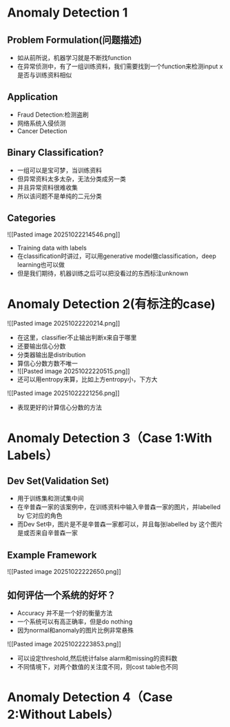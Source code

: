 # Anomaly Detection 1
## Problem Formulation(问题描述)

- 如从前所说，机器学习就是不断找function
- 在异常侦测中，有了一组训练资料，我们需要找到一个function来检测input x是否与训练资料相似

## Application

- Fraud Detection:检测盗刷
- 网络系统入侵侦测
- Cancer Detection

## Binary Classification?

- 一组可以是宝可梦，当训练资料
- 但异常资料太多太杂，无法分类成另一类
- 并且异常资料很难收集
- 所以该问题不是单纯的二元分类

## Categories
![[Pasted image 20251022214546.png]]
- Training data with labels
- 在classification时讲过，可以用generative model做classification，deep learning也可以做
- 但是我们期待，机器训练之后可以把没看过的东西标注unknown


# Anomaly Detection 2(有标注的case)

![[Pasted image 20251022220214.png]]
- 在这里，classifier不止输出判断x来自于哪里
- 还要输出信心分数
- 分类器输出是distribution
- 算信心分数方数不唯一
- ![[Pasted image 20251022220515.png]]
-  还可以用entropy来算，比如上方entropy小，下方大

![[Pasted image 20251022221256.png]]
- 表现更好的计算信心分数的方法

# Anomaly Detection 3（Case 1:With Labels）

## Dev Set(Validation Set)

- 用于训练集和测试集中间
- 在辛普森一家的该案例中，在训练资料中输入辛普森一家的图片，并labelled by 它对应的角色
- 而Dev Set中，图片是不是辛普森一家都可以，并且每张labelled by 这个图片是或否来自辛普森一家

## Example Framework
![[Pasted image 20251022222650.png]]
## 如何评估一个系统的好坏？

- Accuracy 并不是一个好的衡量方法
- 一个系统可以有高正确率，但是do nothing
- 因为normal和anomaly的图片比例非常悬殊

![[Pasted image 20251022223853.png]]
- 可以设定threshold,然后统计false alarm和missing的资料数
- 不同情境下，对两个数值的关注度不同，则cost table也不同

# Anomaly Detection 4（Case 2:Without Labels）

